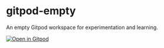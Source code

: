 # gitpod-empty
An empty Gitpod workspace for experimentation and learning.

[![Open in Gitpod](https://gitpod.io/button/open-in-gitpod.svg)](https://gitpod.io/#https://github.com/fulayfel/gitpod-empty)
